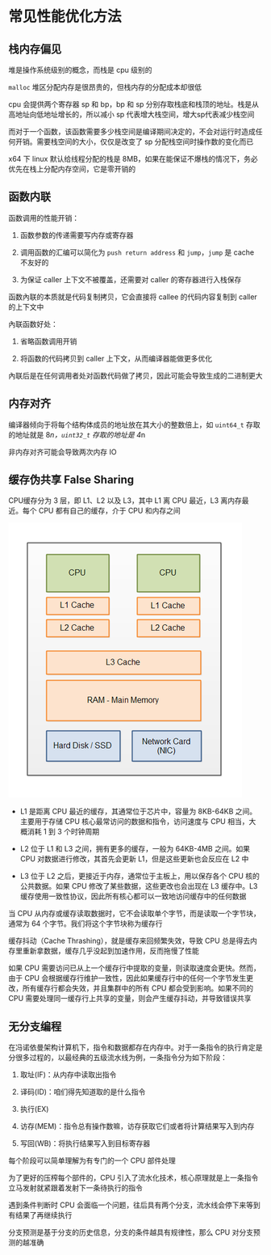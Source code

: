 # 常见性能优化方法

## 栈内存偏见

堆是操作系统级别的概念，而栈是 cpu 级别的

`malloc` 堆区分配内存是很昂贵的，但栈内存的分配成本却很低

cpu 会提供两个寄存器 sp 和 bp，bp 和 sp 分别存取栈底和栈顶的地址。栈是从高地址向低地址增长的，所以减小 sp 代表增大栈空间，增大sp代表减少栈空间

而对于一个函数，该函数需要多少栈空间是编译期间决定的，不会对运行时造成任何开销。需要栈空间的大小，仅仅是改变了 sp 分配栈空间时操作数的变化而已

x64 下 linux 默认给线程分配的栈是 8MB，如果在能保证不爆栈的情况下，务必优先在栈上分配内存空间，它是零开销的

## 函数内联

函数调用的性能开销：

1. 函数参数的传递需要写内存或寄存器

2. 调用函数的汇编可以简化为 `push return address` 和 `jump`，`jump` 是 cache 不友好的

3. 为保证 caller 上下文不被覆盖，还需要对 caller 的寄存器进行入栈保存

函数內联的本质就是代码复制拷贝，它会直接将 callee 的代码内容复制到 caller 的上下文中

內联函数好处：

1. 省略函数调用开销

2. 将函数的代码拷贝到 caller 上下文，从而编译器能做更多优化

內联后是在任何调用者处对函数代码做了拷贝，因此可能会导致生成的二进制更大

## 内存对齐

编译器倾向于将每个结构体成员的地址放在其大小的整数倍上，如 `uint64_t` 存取的地址就是 8*n，`uint32_t` 存取的地址是 4*n

非内存对齐可能会导致两次内存 IO

## 缓存伪共享 False Sharing

CPU缓存分为 3 层，即 L1、L2 以及 L3，其中 L1 离 CPU 最近，L3 离内存最近。每个 CPU 都有自己的缓存，介于 CPU 和内存之间

![01](常见性能优化方法.assets/01.png)

- L1 是距离 CPU 最近的缓存，其通常位于芯片中，容量为 8KB-64KB 之间。主要用于存储 CPU 核心最常访问的数据和指令，访问速度与 CPU 相当，大概消耗 1 到 3 个时钟周期

- L2 位于 L1 和 L3 之间，拥有更多的缓存，一般为 64KB-4MB 之间。如果 CPU 对数据进行修改，其首先会更新 L1，但是这些更新也会反应在 L2 中
- L3 位于 L2 之后，更接近于内存，通常位于主板上，用以保存各个 CPU 核的公共数据。如果 CPU 修改了某些数据，这些更改也会出现在 L3 缓存中。L3 缓存使用一致性协议，因此所有核心都可以一致地访问缓存中的任何数据

当 CPU 从内存或缓存读取数据时，它不会读取单个字节，而是读取一个字节块，通常为 64 个字节。我们将这个字节块称为缓存行

缓存抖动（Cache Thrashing），就是缓存来回频繁失效，导致 CPU 总是得去内存里重新拿数据，缓存几乎没起到加速作用，反而拖慢了性能

如果 CPU 需要访问已从上一个缓存行中提取的变量，则读取速度会更快。然而，由于 CPU 会根据缓存行维护一致性，因此如果缓存行中的任何一个字节发生更改，所有缓存行都会失效，并且集群中的所有 CPU 都会受到影响。如果不同的 CPU 需要处理同一缓存行上共享的变量，则会产生缓存抖动，并导致错误共享

## 无分支编程

在冯诺依曼架构计算机下，指令和数据都存在内存中。对于一条指令的执行肯定是分很多过程的，以最经典的五级流水线为例，一条指令分为如下阶段：

1. 取址(IF)：从内存中读取出指令

2. 译码(ID)：咱们得先知道取的是什么指令

3. 执行(EX)

4. 访存(MEM)：指令总有操作数嘛，访存获取它们或者将计算结果写入到内存

5. 写回(WB)：将执行结果写入到目标寄存器

每个阶段可以简单理解为有专门的一个 CPU 部件处理

为了更好的压榨每个部件的，CPU 引入了流水化技术，核心原理就是上一条指令立马发射就紧跟着发射下一条待执行的指令

遇到条件判断时 CPU 会面临一个问题，往后具有两个分支，流水线会停下来等到有结果了再继续执行

分支预测是基于分支的历史信息，分支的条件越具有规律性，那么 CPU 对分支预测的越准确